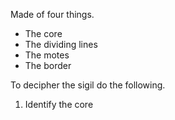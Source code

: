 Made of four things.
- The core
- The dividing lines
- The motes
- The border

To decipher the sigil do the following.
1. Identify the core 